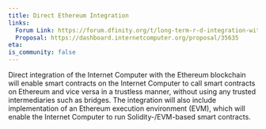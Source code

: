 ```yaml
---
title: Direct Ethereum Integration
links:
  Forum Link: https://forum.dfinity.org/t/long-term-r-d-integration-with-the-ethereum-network/9382/6
  Proposal: https://dashboard.internetcomputer.org/proposal/35635
eta:
is_community: false
---
```


Direct integration of the Internet Computer with the Ethereum blockchain will enable smart contracts on the Internet Computer to call smart contracts on Ethereum and vice versa in a trustless manner, without using any trusted intermediaries such as bridges. The integration will also include implementation of an Ethereum execution environment (EVM), which will enable the Internet Computer to run Solidity-/EVM-based smart contracts.
